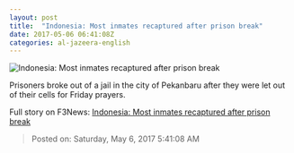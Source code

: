 ```yaml
---
layout: post
title:  "Indonesia: Most inmates recaptured after prison break"
date: 2017-05-06 06:41:08Z
categories: al-jazeera-english
---
```


![Indonesia: Most inmates recaptured after prison break](http://www.aljazeera.com/mritems/Images/2017/5/5/3054bb760dd242ea8876049da4d45e5a_18.jpg)

Prisoners broke out of a jail in the city of Pekanbaru after they were let out of their cells for Friday prayers.


Full story on F3News: [Indonesia: Most inmates recaptured after prison break](http://www.f3nws.com/n/Tq3pjC)

> Posted on: Saturday, May 6, 2017 5:41:08 AM
